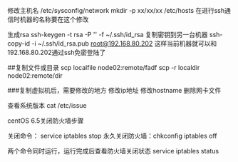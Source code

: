 修改主机名
/etc/sysconfig/network
mkdir -p xx/xx/xx
/etc/hosts  在进行ssh通信时机器的名称要在这个修改


生成rsa
ssh-keygen -t rsa -P '' -f ~/.ssh/id_rsa
复制密钥到另一台机器
ssh-copy-id -i ~/.ssh/id_rsa.pub root@192.168.80.202
这样当前机器就可以和192.168.80.202通过ssh免密登陆了

##复制文件或目录
scp localfile node02:remote/fadf
scp -r localdir node02:remote/dir

###复制虚拟机后，需要修改的地方
修改ip地址
修改hostname
删除网卡文件



查看系统版本
cat /etc/issue

centOS 6.5关闭防火墙步骤

关闭命令：  service iptables stop 
        永久关闭防火墙：chkconfig iptables off

两个命令同时运行，运行完成后查看防火墙关闭状态 
        service iptables status




